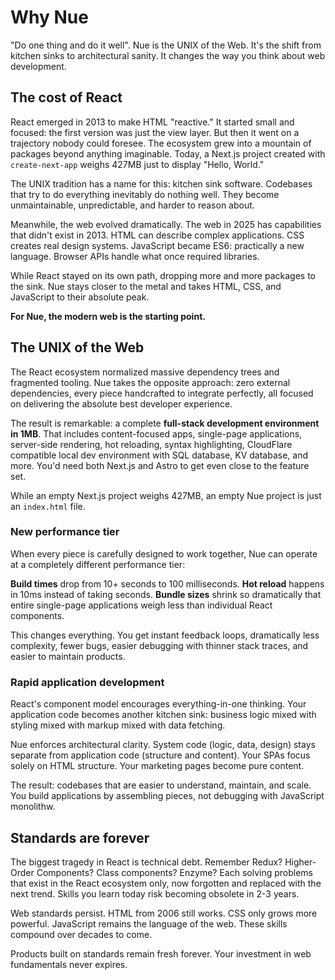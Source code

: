 
# Why Nue
"Do one thing and do it well". Nue is the UNIX of the Web. It's the shift from kitchen sinks to architectural sanity. It changes the way you think about web development.


## The cost of React
React emerged in 2013 to make HTML "reactive." It started small and focused: the first version was just the view layer. But then it went on a trajectory nobody could foresee. The ecosystem grew into a mountain of packages beyond anything imaginable. Today, a Next.js project created with `create-next-app` weighs 427MB just to display "Hello, World."

The UNIX tradition has a name for this: kitchen sink software. Codebases that try to do everything inevitably do nothing well. They become unmaintainable, unpredictable, and harder to reason about.

Meanwhile, the web evolved dramatically. The web in 2025 has capabilities that didn't exist in 2013. HTML can describe complex applications. CSS creates real design systems. JavaScript became ES6: practically a new language. Browser APIs handle what once required libraries.

While React stayed on its own path, dropping more and more packages to the sink. Nue stays closer to the metal and takes HTML, CSS, and JavaScript to their absolute peak.

**For Nue, the modern web is the starting point.**


## The UNIX of the Web
The React ecosystem normalized massive dependency trees and fragmented tooling. Nue takes the opposite approach: zero external dependencies, every piece handcrafted to integrate perfectly, all focused on delivering the absolute best developer experience.

The result is remarkable: a complete **full-stack development environment in 1MB**. That includes content-focused apps, single-page applications, server-side rendering, hot reloading, syntax highlighting, CloudFlare compatible local dev environment with SQL database, KV database, and more. You'd need both Next.js and Astro to get even close to the feature set.

While an empty Next.js project weighs 427MB, an empty Nue project is just an `index.html` file.


### New performance tier
When every piece is carefully designed to work together, Nue can operate at a completely different performance tier:

**Build times** drop from 10+ seconds to 100 milliseconds. **Hot reload** happens in 10ms instead of taking seconds. **Bundle sizes** shrink so dramatically that entire single-page applications weigh less than individual React components.

This changes everything. You get instant feedback loops, dramatically less complexity, fewer bugs, easier debugging with thinner stack traces, and easier to maintain products.


### Rapid application development
React's component model encourages everything-in-one thinking. Your application code becomes another kitchen sink: business logic mixed with styling mixed with markup mixed with data fetching.

Nue enforces architectural clarity. System code (logic, data, design) stays separate from application code (structure and content). Your SPAs focus solely on HTML structure. Your marketing pages become pure content.

The result: codebases that are easier to understand, maintain, and scale. You build applications by assembling pieces, not debugging with JavaScript monolithw.


## Standards are forever
The biggest tragedy in React is technical debt. Remember Redux? Higher-Order Components? Class components? Enzyme? Each solving problems that exist in the React ecosystem only, now forgotten and replaced with the next trend. Skills you learn today risk becoming obsolete in 2-3 years.

Web standards persist. HTML from 2006 still works. CSS only grows more powerful. JavaScript remains the language of the web. These skills compound over decades to come.

Products built on standards remain fresh forever. Your investment in web fundamentals never expires.

